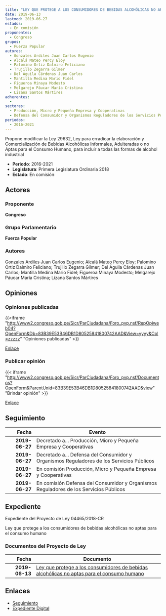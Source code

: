 ```yaml
---
title: "LEY QUE PROTEGE A LOS CONSUMIDORES DE BEBIDAS ALCOHÓLICAS NO APTAS PARA EL CONSUMO HUMANO"
date: 2019-06-13
lastmod: 2019-06-27
estados: 
  - En comisión
proponentes: 
  - Congreso
grupos: 
  - Fuerza Popular
autores: 
  - Gonzales Ardiles Juan Carlos Eugenio
  - Alcalá Mateo Percy Eloy
  - Palomino Ortiz Dalmiro Feliciano
  - Trujillo Zegarra Gilmer
  - Del Águila Cárdenas Juan Carlos
  - Mantilla Medina Mario Fidel
  - Figueroa Minaya Modesto
  - Melgarejo Páucar María Cristina
  - Lizana Santos Mártires
adherentes: 
  - 
sectores: 
  - Producción, Micro y Pequeña Empresa y Cooperativas
  - Defensa del Consumidor y Organismos Reguladores de los Servicios Públicos
periodos: 
  - 2016-2021
---
```


Propone modificar la Ley 29632, Ley para erradicar la elaboración y Comercialización de Bebidas Alcohólicas Informales, Adulteradas o no Aptas para el Consumo Humano, para incluir a todas las formas de alcohol industrial

- **Periodo**: 2016-2021
- **Legislatura**: Primera Legislatura Ordinaria 2018
- **Estado**: En comisión

## Actores

### Proponente

**Congreso**

### Grupo Parlamentario

**Fuerza Popular**

### Autores

Gonzales Ardiles Juan Carlos Eugenio; Alcalá Mateo Percy Eloy; Palomino Ortiz Dalmiro Feliciano; Trujillo Zegarra Gilmer; Del Águila Cárdenas Juan Carlos; Mantilla Medina Mario Fidel; Figueroa Minaya Modesto; Melgarejo Páucar María Cristina; Lizana Santos Mártires


## Opiniones

### Opiniones publicadas

{{<iframe "http://www2.congreso.gob.pe/Sicr/ParCiudadana/Foro_pvp.nsf/RepOpiweb04?OpenForm&Db=83B39E53B46DB1D80525841800742AAD&View=yyyy&Col=zzzzz" "Opiniones publicadas" >}}

[Enlace](http://www2.congreso.gob.pe/Sicr/ParCiudadana/Foro_pvp.nsf/RepOpiweb04?OpenForm&Db=83B39E53B46DB1D80525841800742AAD&View=yyyy&Col=zzzzz)
### Publicar opinión

{{< iframe "http://www2.congreso.gob.pe/Sicr/ParCiudadana/Foro_pvp.nsf/Documentos?OpenForm&ParentUnid=83B39E53B46DB1D80525841800742AAD&view" "Brindar opinión" >}}

[Enlace](http://www2.congreso.gob.pe/Sicr/ParCiudadana/Foro_pvp.nsf/Documentos?OpenForm&ParentUnid=83B39E53B46DB1D80525841800742AAD&view)

## Seguimiento

| Fecha | Evento |
|------:|--------|
| **2019-06-27** | Decretado a... Producción, Micro y Pequeña Empresa y Cooperativas|
| **2019-06-27** | Decretado a... Defensa del Consumidor y Organismos Reguladores de los Servicios Públicos|
| **2019-06-27** | En comisión Producción, Micro y Pequeña Empresa y Cooperativas|
| **2019-06-27** | En comisión Defensa del Consumidor y Organismos Reguladores de los Servicios Públicos|


## Expediente

Expediente del Proyecto de Ley 04465/2018-CR

Ley que protege a los consumidores de bebidas alcohólicas no aptas para el consumo humano


### Documentos del Proyecto de Ley

| Fecha | Documento |
|------:|--------|
| **2019-06-13** | [Ley que protege a los consumidores de bebidas alcohólicas no aptas para el consumo humano](http://www.leyes.congreso.gob.pe/Documentos/2016_2021/Proyectos_de_Ley_y_de_Resoluciones_Legislativas/PL0446520190613..pdf) |

## Enlaces 

- [Seguimiento](http://www2.congreso.gob.pehttp://www2.congreso.gob.pe/Sicr/TraDocEstProc/CLProLey2016.nsf/f7fff46988ca05b1052578e100829cc7/f330c6ba774ac4db0525841800777929?OpenDocument)
- [Expediente Digital](http://www2.congreso.gob.pehttp://www2.congreso.gob.pe/Sicr/TraDocEstProc/CLProLey2016.nsf/f7fff46988ca05b1052578e100829cc7/f330c6ba774ac4db0525841800777929?OpenDocument&Click=05257FB7005EB655.eb71d0cf91d8294e05256cdf006b5706/$Body/0.1C6C)
